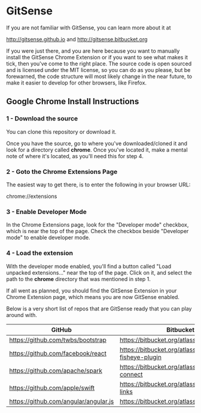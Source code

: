 # GitSense
If you are not familiar with GitSense, you can learn more about it at

http://gitsense.github.io and http://gitsense.bitbucket.org 

If you were just there, and you are here because you want to manually install the GitSense Chrome Extension or if you want to see what makes it tick, then you've come to the right place.  The source code is open sourced and is licensed under the MIT license, so you can do as you please, but be forewarned, the code structure will most likely change in the near future, to make it easier to develop for other browsers, like Firefox.

## Google Chrome Install Instructions

### 1 - Download the source

You can clone this repository or download it.

Once you have the source, go to where you've downloaded/cloned it and look for a directory called **chrome**.  Once you've located it, make a mental note of where it's located, as you'll need this for step 4.

### 2 - Goto the Chrome Extensions Page

The easiest way to get there, is to enter the following in your browser URL:

chrome://extensions

### 3 - Enable Developer Mode

In the Chrome Extensions page, look for the "Developer mode" checkbox, which is near the top of the page.  Check the checkbox beside "Developer mode" to enable developer mode.

### 4 - Load the extension

With the developer mode enabled, you'll find a button called "Load unpacked extensions..." near the top of the page.  Click on it, and select the path to the **chrome** directory that was mentioned in step 1.

If all went as planned, you should find the GitSense Extension in your Chrome Extension page, which means you are now GitSense enabled.  

Below is a very short list of repos that are GitSense ready that you can play around with.

| GitHub | Bitbucket |
| ------ | --------- |
| https://github.com/twbs/bootstrap | https://bitbucket.org/atlassian/aui |
| https://github.com/facebook/react | https://bitbucket.org/atlassian/jira-fisheye-plugin |
| https://github.com/apache/spark | https://bitbucket.org/atlassian/atlas-connect |
| https://github.com/apple/swift | https://bitbucket.org/atlassian/application-links |
| https://github.com/angular/angular.js | https://bitbucket.org/atlassian/amps |
